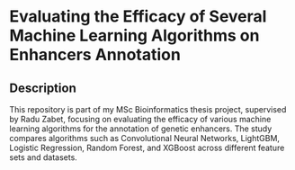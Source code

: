 # Evaluating the Efficacy of Several Machine Learning Algorithms on Enhancers Annotation

## Description
This repository is part of my MSc Bioinformatics thesis project, supervised by Radu Zabet, focusing on evaluating the efficacy of various machine learning algorithms for the annotation of genetic enhancers. The study compares algorithms such as Convolutional Neural Networks, LightGBM, Logistic Regression, Random Forest, and XGBoost across different feature sets and datasets.
